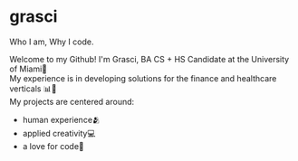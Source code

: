 # grasci
Who I am, Why I code. 

Welcome to my Github! I'm Grasci, BA CS + HS Candidate at the University of Miami🌴 <br>
My experience is in developing solutions for the finance and healthcare verticals 📊🧪 <br>
My projects are centered around:
+ human experience🫂
+ applied creativity💻
+ a love for code🩶
  <br>
  
